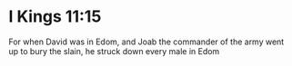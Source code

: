 # I Kings 11:15

For when David was in Edom, and Joab the commander of the army went up to bury the slain, he struck down every male in Edom
